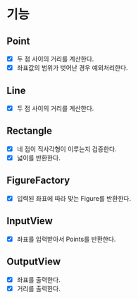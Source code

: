 # 기능
## Point
- [x] 두 점 사이의 거리를 계산한다.
- [x] 좌표값의 범위가 벗어난 경우 예외처리한다.

## Line
- [x] 두 점 사이의 거리를 계산한다.

## Rectangle
- [x] 네 점이 직사각형이 이루는지 검증한다.
- [x] 넓이를 반환한다.

## FigureFactory
- [x] 입력된 좌표에 따라 맞는 Figure를 반환한다.

## InputView
- [x] 좌표를 입력받아서 Points를 반환한다.

## OutputView
- [x] 좌표를 출력한다.
- [x] 거리를 출력한다.